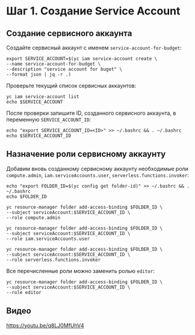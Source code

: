# Шаг 1. Создание Service Account
## Создание сервисного аккаунта

Создайте сервисный аккаунт с именем `service-account-for-budget`:

    export SERVICE_ACCOUNT=$(yc iam service-account create \
    --name service-account-for-budget \
    --description "service account for buget" \
    --format json | jq -r .)

Проверьте текущий список сервисных аккаунтов:

    yc iam service-account list
    echo $SERVICE_ACCOUNT

После проверки запишите ID, созданного сервисного аккаунта, в переменную `SERVICE_ACCOUNT_ID`:

    echo "export SERVICE_ACCOUNT_ID=<ID>" >> ~/.bashrc && . ~/.bashrc 
    echo $SERVICE_ACCOUNT_ID

## Назначение роли сервисному аккаунту

Добавим вновь созданному сервисному аккаунту необходимые роли `compute.admin`,  `iam.serviceAccounts.user`, `serverless.functions.invoker`: 

    echo "export FOLDER_ID=$(yc config get folder-id)" >> ~/.bashrc && . ~/.bashrc
    echo $FOLDER_ID

    yc resource-manager folder add-access-binding $FOLDER_ID \
    --subject serviceAccount:$SERVICE_ACCOUNT_ID \
    --role compute.admin

    yc resource-manager folder add-access-binding $FOLDER_ID \
    --subject serviceAccount:$SERVICE_ACCOUNT_ID \
    --role iam.serviceAccounts.user

    yc resource-manager folder add-access-binding $FOLDER_ID \
    --subject serviceAccount:$SERVICE_ACCOUNT_ID \
    --role serverless.functions.invoker

Все перечисленные роли можно заменить ролью `editor`:

    yc resource-manager folder add-access-binding $FOLDER_ID \
    --subject serviceAccount:$SERVICE_ACCOUNT_ID \
    --role editor

## Видео

https://youtu.be/q8LJ0MfUhV4